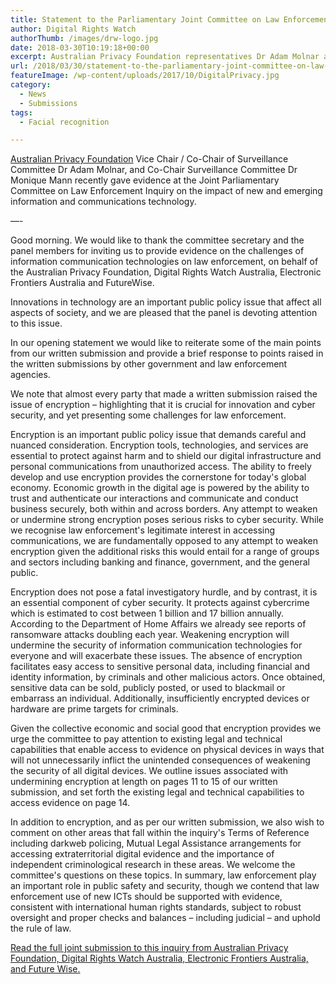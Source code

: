 ```yaml
---
title: Statement to the Parliamentary Joint Committee on Law Enforcement
author: Digital Rights Watch
authorThumb: /images/drw-logo.jpg
date: 2018-03-30T10:19:18+00:00
excerpt: Australian Privacy Foundation representatives Dr Adam Molnar and Dr Monique Mann recently gave evidence at the Joint Parliamentary Committee on Law Enforcement Inquiry on the impact of new and emerging information and communications technology. They emphasized the importance of not undermining or weakening encryption.
url: /2018/03/30/statement-to-the-parliamentary-joint-committee-on-law-enforcement/
featureImage: /wp-content/uploads/2017/10/DigitalPrivacy.jpg
category:
  - News
  - Submissions
tags:
  - Facial recognition

---
```

[Australian Privacy Foundation][1] Vice Chair / Co-Chair of Surveillance Committee Dr Adam Molnar, and Co-Chair Surveillance Committee Dr Monique Mann recently gave evidence at the Joint Parliamentary Committee on Law Enforcement Inquiry on the impact of new and emerging information and communications technology.

&#8212;-

Good morning. We would like to thank the committee secretary and the panel members for inviting us to provide evidence on the challenges of information communication technologies on law enforcement, on behalf of the Australian Privacy Foundation, Digital Rights Watch Australia, Electronic Frontiers Australia and FutureWise.

Innovations in technology are an important public policy issue that affect all aspects of society, and we are pleased that the panel is devoting attention to this issue.

In our opening statement we would like to reiterate some of the main points from our written submission and provide a brief response to points raised in the written submissions by other government and law enforcement agencies.

We note that almost every party that made a written submission raised the issue of encryption – highlighting that it is crucial for innovation and cyber security, and yet presenting some challenges for law enforcement.

Encryption is an important public policy issue that demands careful and nuanced consideration. Encryption tools, technologies, and services are essential to protect against harm and to shield our digital infrastructure and personal communications from unauthorized access. The ability to freely develop and use encryption provides the cornerstone for today's global economy. Economic growth in the digital age is powered by the ability to trust and authenticate our interactions and communicate and conduct business securely, both within and across borders. Any attempt to weaken or undermine strong encryption poses serious risks to cyber security. While we recognise law enforcement's legitimate interest in accessing communications, we are fundamentally opposed to any attempt to weaken encryption given the additional risks this would entail for a range of groups and sectors including banking and finance, government, and the general public.

Encryption does not pose a fatal investigatory hurdle, and by contrast, it is an essential component of cyber security. It protects against cybercrime which is estimated to cost between 1 billion and 17 billion annually. According to the Department of Home Affairs we already see reports of ransomware attacks doubling each year. Weakening encryption will undermine the security of information communication technologies for everyone and will exacerbate these issues. The absence of encryption facilitates easy access to sensitive personal data, including financial and identity information, by criminals and other malicious actors. Once obtained, sensitive data can be sold, publicly posted, or used to blackmail or embarrass an individual. Additionally, insufficiently encrypted devices or hardware are prime targets for criminals.

Given the collective economic and social good that encryption provides we urge the committee to pay attention to existing legal and technical capabilities that enable access to evidence on physical devices in ways that will not unnecessarily inflict the unintended consequences of weakening the security of all digital devices. We outline issues associated with undermining encryption at length on pages 11 to 15 of our written submission, and set forth the existing legal and technical capabilities to access evidence on page 14.

In addition to encryption, and as per our written submission, we also wish to comment on other areas that fall within the inquiry's Terms of Reference including darkweb policing, Mutual Legal Assistance arrangements for accessing extraterritorial digital evidence and the importance of independent criminological research in these areas. We welcome the committee's questions on these topics. In summary, law enforcement play an important role in public safety and security, though we contend that law enforcement use of new ICTs should be supported with evidence, consistent with international human rights standards, subject to robust oversight and proper checks and balances – including judicial – and uphold the rule of law.

[Read the full joint submission to this inquiry from Australian Privacy Foundation, Digital Rights Watch Australia, Electronic Frontiers Australia, and Future Wise.][2]

 [1]: https://privacy.org.au/
 [2]: /wp-content/uploads/2018/02/Sub23.pdf
